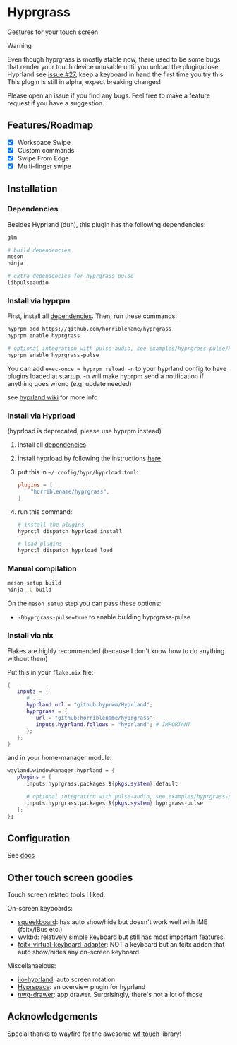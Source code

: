# Hyprgrass

Gestures for your touch screen

> [!WARNING]
> Even though hyprgrass is mostly stable now, there used to be some bugs that
> render your touch device unusable until you unload the plugin/close Hyprland
> see [issue #27](https://github.com/horriblename/hyprgrass/issues/27), keep a
> keyboard in hand the first time you try this. This plugin is still in alpha,
> expect breaking changes!

Please open an issue if you find any bugs. Feel free to make a feature request
if you have a suggestion.

## Features/Roadmap

- [x] Workspace Swipe
- [x] Custom commands
- [x] Swipe From Edge
- [x] Multi-finger swipe

## Installation

### Dependencies

Besides Hyprland (duh), this plugin has the following dependencies:

```bash
glm

# build dependencies
meson
ninja

# extra dependencies for hyprgrass-pulse
libpulseaudio
```

### Install via hyprpm

First, install all [dependencies](#dependencies). Then, run these commands:

```bash
hyprpm add https://github.com/horriblename/hyprgrass
hyprpm enable hyprgrass

# optional integration with pulse-audio, see examples/hyprgrass-pulse/README.md
hyprpm enable hyprgrass-pulse
```

You can add `exec-once = hyprpm reload -n` to your hyprland config to have
plugins loaded at startup. -n will make hyprpm send a notification if anything
goes wrong (e.g. update needed)

see [hyprland wiki](https://wiki.hyprland.org/Plugins/Using-Plugins/#hyprpm) for
more info

### Install via Hyprload

(hyprload is deprecated, please use hyprpm instead)

1. install all [dependencies](#dependencies)
2. install hyprload by following the instructions
   [here](https://github.com/Duckonaut/hyprload#Installing)
3. put this in `~/.config/hypr/hyprload.toml`:

   ```toml
   plugins = [
       "horriblename/hyprgrass",
   ]
   ```

4. run this command:

   ```bash
   # install the plugins
   hyprctl dispatch hyprload install

   # load plugins
   hyprctl dispatch hyprload load
   ```

### Manual compilation

```bash
meson setup build
ninja -C build
```

On the `meson setup` step you can pass these options:

- `-Dhyprgrass-pulse=true` to enable building hyprgrass-pulse

### Install via nix

Flakes are highly recommended (because I don't know how to do anything without
them)

Put this in your `flake.nix` file:

```nix
{
   inputs = {
      # ...
      hyprland.url = "github:hyprwm/Hyprland";
      hyprgrass = {
         url = "github:horriblename/hyprgrass";
         inputs.hyprland.follows = "hyprland"; # IMPORTANT
      };
   };
}
```

and in your home-manager module:

```nix
wayland.windowManager.hyprland = {
   plugins = [
      inputs.hyprgrass.packages.${pkgs.system}.default

      # optional integration with pulse-audio, see examples/hyprgrass-pulse/README.md
      inputs.hyprgrass.packages.${pkgs.system}.hyprgrass-pulse
   ];
};
```

## Configuration

See [docs](/docs/configuration.md)

## Other touch screen goodies

Touch screen related tools I liked.

On-screen keyboards:

- [squeekboard](https://gitlab.gnome.org/World/Phosh/squeekboard): has auto
  show/hide but doesn't work well with IME (fcitx/IBus etc.)
- [wvkbd](https://github.com/jjsullivan5196/wvkbd): relatively simple keyboard
  but still has most important features.
- [fcitx-virtual-keyboard-adapter](https://github.com/horriblename/fcitx-virtualkeyboard-adapter):
  NOT a keyboard but an fcitx addon that auto show/hides any on-screen keyboard.

Miscellanaeious:

- [iio-hyprland](https://github.com/JeanSchoeller/iio-hyprland/): auto screen
  rotation
- [Hyprspace](https://github.com/KZDKM/Hyprspace): an overview plugin for
  hyprland
- [nwg-drawer](https://github.com/nwg-piotr/nwg-drawer): app drawer.
  Surprisingly, there's not a lot of those

## Acknowledgements

Special thanks to wayfire for the awesome
[wf-touch](https://github.com/WayfireWM/wf-touch) library!

